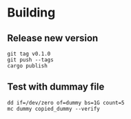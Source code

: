 # Building

## Release new version

```console
git tag v0.1.0
git push --tags
cargo publish
```

## Test with dummay file

```console
dd if=/dev/zero of=dummy bs=1G count=5
mc dummy copied_dummy --verify
```

